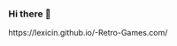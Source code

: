 ### Hi there 👋
<!--
<p>**arryaaas/arryaaas** is a ✨ _special_ ✨ repository because its `README.md` (this file) appears on your GitHub profile.</p>
<H1> Test </H1>
Here are some ideas to get you started:

- 🔭 I’m currently working on ...
- 🌱 I’m currently learning ...
- 👯 I’m looking to collaborate on ...
- 🤔 I’m looking for help with ...
- 💬 Ask me about ...
- 📫 How to reach me: ...
- 😄 Pronouns: ...
- ⚡ Fun fact: ...
--> https://lexicin.github.io/-Retro-Games.com/
